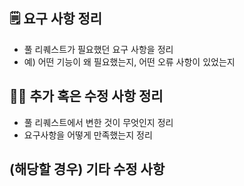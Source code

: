 ## 🗒 요구 사항 정리

- 풀 리퀘스트가 필요했던 요구 사항을 정리
- 예) 어떤 기능이 왜 필요했는지, 어떤 오류 사항이 있었는지

## 🧑‍💻 추가 혹은 수정 사항 정리

- 풀 리퀘스트에서 변한 것이 무엇인지 정리
- 요구사항을 어떻게 만족했는지 정리

## (해당할 경우) 기타 수정 사항
